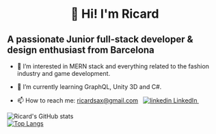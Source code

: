 <h1 align="center">
   👋 Hi! I'm Ricard
</h1>

## A passionate Junior full-stack developer & design enthusiast from Barcelona
- 👀 I’m interested in MERN stack and everything related to the fashion industry and game development. 
- 🌱 I’m currently learning GraphQL, Unity 3D and C#.



- <p>
  📫 How to reach me:
  <a href=" ricardsax@gmail.com" rel="nofollow noreferrer">
  ricardsax@gmail.com</a> &nbsp; 
  <a href="https://www.linkedin.com/[removed]" rel="nofollow noreferrer">
    <img src="https://i.stack.imgur.com/gVE0j.png" alt="linkedin"> LinkedIn
  </a> &nbsp; 
</p>
  
 ![Ricard's GitHub stats](https://github-readme-stats.vercel.app/api?username=RicardVillalba&count_private=true&hide=contribs,prs&show_icons=true&theme=dark)<br />
[![Top Langs](https://github-readme-stats.vercel.app/api/top-langs/?username=RicardVillalba&layout=compact)](https://github.com/anuraghazra/github-readme-stats)


